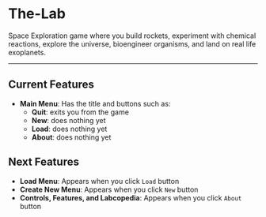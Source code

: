 # The-Lab
Space Exploration game where you build rockets, experiment with chemical reactions, explore the universe, bioengineer organisms, and land on real life exoplanets.

---

## Current Features
- **Main Menu**: Has the title and buttons such as:
  - **Quit**: exits you from the game
  - **New**: does nothing yet
  - **Load**: does nothing yet
  - **About**: does nothing yet

## Next Features
- **Load Menu**: Appears when you click `Load` button
- **Create New Menu**: Appears when you click `New` button
- **Controls, Features, and Labcopedia**: Appears when you click `About` button
